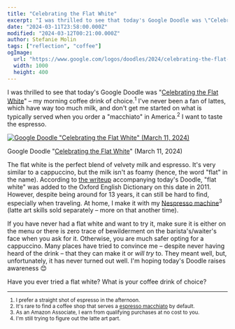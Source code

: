 ```yaml
---
title: "Celebrating the Flat White"
excerpt: "I was thrilled to see that today's Google Doodle was \"Celebrating the Flat White\" – my morning coffee drink of choice. Curious, what makes it my favorite? You'll have to read this post to find out."
date: "2024-03-11T23:58:00.000Z"
modified: "2024-03-12T00:21:00.000Z"
author: Stefanie Molin
tags: ["reflection", "coffee"]
ogImage:
  url: "https://www.google.com/logos/doodles/2024/celebrating-the-flat-white-6753651837110463-2xa.gif"
  width: 1000
  height: 400
---
```


I was thrilled to see that today's Google Doodle was "[Celebrating the Flat White](https://doodles.google/doodle/celebrating-the-flat-white/)" &ndash; my morning coffee drink of choice.<sup>1</sup> I've never been a fan of lattes, which have way too much milk, and don't get me started on what is typically served when you order a "macchiato" in America.<sup>2</sup> I want to taste the espresso.

[![Google Doodle "Celebrating the Flat White" (March 11, 2024)](https://www.google.com/logos/doodles/2024/celebrating-the-flat-white-6753651837110463-2xa.gif)](https://doodles.google/doodle/celebrating-the-flat-white/)

<figcaption>

Google Doodle "[Celebrating the Flat White](https://doodles.google/doodle/celebrating-the-flat-white/)" (March 11, 2024)

</figcaption>

The flat white is the perfect blend of velvety milk and espresso. It's very similar to a cappuccino, but the milk isn't as foamy (hence, the word "flat" in the name). According to [the writeup](https://doodles.google/doodle/celebrating-the-flat-white/) accompanying today's Doodle, "flat white" was added to the Oxford English Dictionary on this date in 2011. However, despite being around for 13 years, it can still be hard to find, especially when traveling. At home, I make it with my [Nespresso machine](https://amzn.to/3OR5FaR)<sup>3</sup> (latte art skills sold separately &ndash; more on that another time).

If you have never had a flat white and want to try it, make sure it is either on the menu or there is zero trace of bewilderment on the barista's/waiter's face when you ask for it. Otherwise, you are much safer opting for a cappuccino. Many places have tried to convince me &ndash; despite never having heard of the drink &ndash; that they can make it or *will try* to. They meant well, but, unfortunately, it has never turned out well. I'm hoping today's Doodle raises awareness 😊

Have you ever tried a flat white? What is your coffee drink of choice?

<small class="leading-snug">
<hr class="w-1/2" />

1. I prefer a straight shot of espresso in the afternoon.
2. It's rare to find a coffee shop that serves a [espresso macchiato](https://en.wikipedia.org/wiki/Caff%C3%A8_macchiato) by default.
3. As an Amazon Associate, I earn from qualifying purchases at no cost to you.
4. I'm still trying to figure out the latte art part.

</small>

